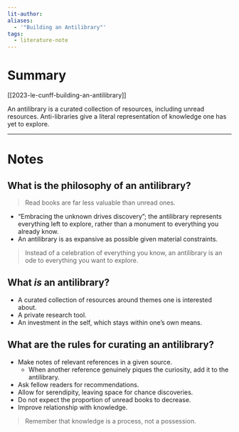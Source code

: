 ```yaml
---
lit-author: 
aliases:
  - '"Building an Antilibrary"'
tags:
  - literature-note
---
```

# Summary

[[2023-le-cunff-building-an-antilibrary]]

An antilibrary is a curated collection of resources, including unread resources. Anti-libraries give a literal representation of knowledge one has yet to explore.

---
# Notes

## What is the philosophy of an antilibrary?

>Read books are far less valuable than unread ones. 

- “Embracing the unknown drives discovery”; the antilibrary represents everything left to explore, rather than a monument to everything you already know.
- An antilibrary is as expansive as possible given material constraints.

> Instead of a celebration of everything you know, an antilibrary is an ode to everything you want to explore.

## What *is* an antilibrary?

- A curated collection of resources around themes one is interested about.
- A private research tool.
- An investment in the self, which stays within one’s own means.

## What are the rules for curating an antilibrary?

- Make notes of relevant references in a given source.
	- When another reference genuinely piques the curiosity, add it to the antilibrary.
- Ask fellow readers for recommendations.
- Allow for serendipity, leaving space for chance discoveries.
- Do not expect the proportion of unread books to decrease.
- Improve relationship with knowledge.

>Remember that knowledge is a process, not a possession.